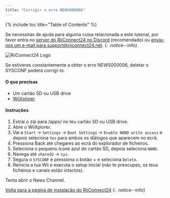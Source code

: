 ```yaml
---
title: "Corrigir o erro NEWS000006"
---
```


{% include toc title="Table of Contents" %}

Se necessitas de ajuda para alguma coisa relacionada a este tutorial, por favor entra no [server do RiiConnect24 no Discord](https://discord.gg/b4Y7jfD) (recomendado) ou [envia-nos um e-mail para support@riiconnect24.net](mailto:support@riiconnect24.net).
{: .notice--info}

![RiiConnect24 Logo](/images/WiiRC24Logo.jpg)

Se estiveres constantemente a obter o erro NEWS000006, deletar o SYSCONF poderá corrigí-lo.

#### O que precisas
* Um cartão SD ou USB drive
* [WiiXplorer](https://sourceforge.net/projects/wiixplorer/files/latest/download)

#### Instruções

1. Extrai o zip para /apps/ no teu cartão SD ou USB drive.
1. Abre o WiiXplorer.
1. Vai a `Start` -> `Settings` -> `Boot Settings` -> `Enable NAND write access` e depois seleciona `Yes` para ambos os diálogos que aparecem no ecrã.
1. Pressiona Back até chegares ao ecrã do explorador de ficheiros.
1. Seleciona o pequeno ícone azul do cartão SD, depois seleciona `NAND`.
1. Navega até `shared2` -> `sys`.
1. Segura o `SYSCONF` e pressiona o botão + e seleciona `Delete`.
1. Reinicia a tua Wii e executa o setup inicial (não te preocupes, os teus ficheiros e canais estão intactos).

Tenta abrir o News Channel.

[Volta para a página de instalação do RiiConnect24](riiconnect24)
{: .notice--info}

